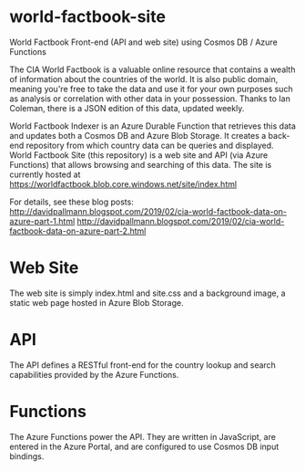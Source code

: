 # world-factbook-site
World Factbook Front-end (API and web site) using Cosmos DB / Azure Functions

The CIA World Factbook is a valuable online resource that contains a wealth of information about the countries of the world. It is also public domain, meaning you're free to take the data and use it for your own purposes such as analysis or correlation with other data in your possession. Thanks to Ian Coleman, there is a JSON edition of this data, updated weekly.

World Factbook Indexer is an Azure Durable Function that retrieves this data and updates both a Cosmos DB and Azure Blob Storage. It creates a back-end repository from which country data can be queries and displayed.
World Factbook Site (this repository) is a web site and API (via Azure Functions) that allows browsing and searching of this data.
The site is currently hosted at https://worldfactbook.blob.core.windows.net/site/index.html

For details, see these blog posts:
http://davidpallmann.blogspot.com/2019/02/cia-world-factbook-data-on-azure-part-1.html
http://davidpallmann.blogspot.com/2019/02/cia-world-factbook-data-on-azure-part-2.html

# Web Site
The web site is simply index.html and site.css and a background image, a static web page hosted in Azure Blob Storage.

# API
The API defines a RESTful front-end for the country lookup and search capabilities provided by the Azure Functions.

# Functions
The Azure Functions power the API. They are written in JavaScript, are entered in the Azure Portal, and are configured to use Cosmos DB input bindings.

